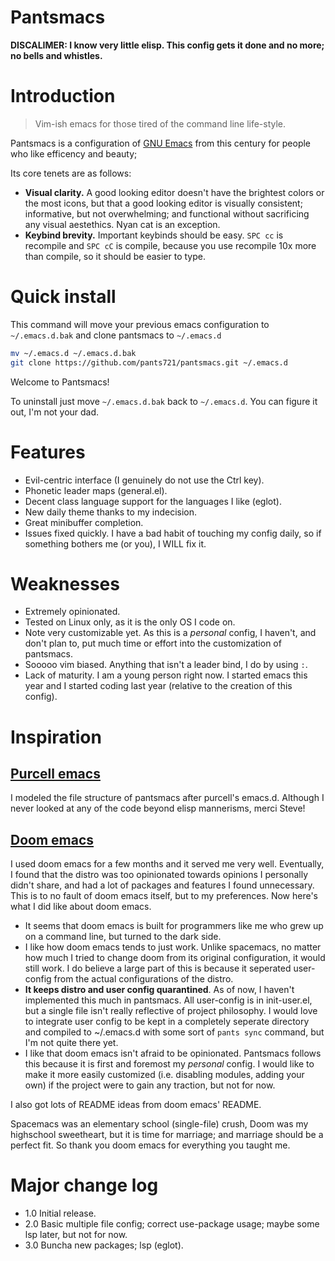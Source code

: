 # Pantsmacs

**DISCALIMER: I know very little elisp. This config gets it done and no more; no bells and whistles.**

# Introduction

> Vim-ish emacs for those tired of the command line life-style.

Pantsmacs is a configuration of [GNU Emacs](https://gnu.org/software/emacs) from 
this century for people who like efficency and beauty;

Its core tenets are as follows:

+ **Visual clarity.** A good looking editor doesn't have the brightest colors or 
the most icons, but that a good looking editor is visually consistent; 
informative, but not overwhelming; and functional without sacrificing any visual 
aestethics. Nyan cat is an exception.
+ **Keybind brevity.** Important keybinds should be easy. `SPC cc` is recompile
and `SPC cC` is compile, because you use recompile 10x more than compile, so it 
should be easier to type.

# Quick install

This command will move your previous emacs configuration to `~/.emacs.d.bak` and clone pantsmacs to `~/.emacs.d`
```sh
mv ~/.emacs.d ~/.emacs.d.bak
git clone https://github.com/pants721/pantsmacs.git ~/.emacs.d
```

Welcome to Pantsmacs!

To uninstall just move `~/.emacs.d.bak` back to `~/.emacs.d`. You can figure it out, I'm not your dad.

# Features

- Evil-centric interface (I genuinely do not use the Ctrl key).
- Phonetic leader maps (general.el).
- Decent class language support for the languages I like (eglot).
- New daily theme thanks to my indecision.
- Great minibuffer completion.
- Issues fixed quickly. I have a bad habit of touching my config daily, so if something bothers me (or you), I WILL fix it.

# Weaknesses

- Extremely opinionated.
- Tested on Linux only, as it is the only OS I code on.
- Note very customizable yet. As this is a *personal* config, I haven't, and don't plan to, put much time or effort into the customization of pantsmacs.
- Sooooo vim biased. Anything that isn't a leader bind, I do by using `:`.
- Lack of maturity. I am a young person right now. I started emacs this year and I started coding last year (relative to the creation of this config).

# Inspiration

## [Purcell emacs](https://github.com/purcell/emacs.d)
    
I modeled the file structure of pantsmacs after purcell's emacs.d. Although I never looked at any of the code beyond elisp mannerisms, merci Steve!

## [Doom emacs](https://github.com/doomemacs/doomemacs)

I used doom emacs for a few months and it served me very well. Eventually, I found that the distro was too opinionated towards opinions I personally didn't share, and had a lot of packages and features I found unnecessary. This is to no fault of doom emacs itself, but to my preferences. Now here's what I did like about doom emacs. 
- It seems that doom emacs is built for programmers like me who grew up on a command line, but turned to the dark side.
- I like how doom emacs tends to just work. Unlike spacemacs, no matter how much I tried to change doom from its original configuration, it would still work. I do believe a large part of this is because it seperated user-config from the actual configurations of the distro.
- **It keeps distro and user config quarantined**. As of now, I haven't implemented this much in pantsmacs. All user-config is in init-user.el, but a single file isn't really reflective of project philosophy. I would love to integrate user config to be kept in a completely seperate directory and compiled to ~/.emacs.d with some sort of `pants sync` command, but I'm not quite there yet.
- I like that doom emacs isn't afraid to be opinionated. Pantsmacs follows this because it is first and foremost my *personal* config. I would like to make it more easily customized (i.e. disabling modules, adding your own) if the project were to gain any traction, but not for now.

I also got lots of README ideas from doom emacs' README.

Spacemacs was an elementary school (single-file) crush, Doom was my highschool sweetheart, but it is time for marriage; and marriage should be a perfect fit. So thank you doom emacs for everything you taught me.

# Major change log

- 1.0 Initial release.
- 2.0 Basic multiple file config; correct use-package usage; maybe some lsp later, but not for now.
- 3.0 Buncha new packages; lsp (eglot).
